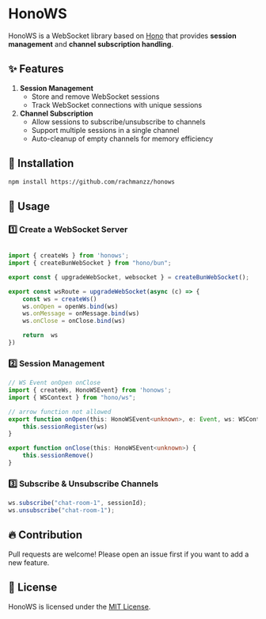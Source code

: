 # HonoWS

HonoWS is a WebSocket library based on [Hono](https://hono.dev) that provides **session management** and **channel subscription handling**.

## ✨ Features
1. **Session Management**  
   - Store and remove WebSocket sessions
   - Track WebSocket connections with unique sessions
2. **Channel Subscription**  
   - Allow sessions to subscribe/unsubscribe to channels
   - Support multiple sessions in a single channel
   - Auto-cleanup of empty channels for memory efficiency

## 🚀 Installation
```sh
npm install https://github.com/rachmanzz/honows
```

## 📌 Usage

### 1️⃣ **Create a WebSocket Server**
```ts

import { createWs } from 'honows';
import { createBunWebSocket } from "hono/bun";

export const { upgradeWebSocket, websocket } = createBunWebSocket();

export const wsRoute = upgradeWebSocket(async (c) => {
    const ws = createWs()
    ws.onOpen = openWs.bind(ws)
    ws.onMessage = onMessage.bind(ws)
    ws.onClose = onClose.bind(ws)

    return  ws
})
```
### 2️⃣ **Session Management**
```ts
// WS Event onOpen onClose
import { createWs, HonoWSEvent} from 'honows';
import { WSContext } from "hono/ws";

// arrow function not allowed
export function onOpen(this: HonoWSEvent<unknown>, e: Event, ws: WSContext<unknown>) {
    this.sessionRegister(ws)
}

export function onClose(this: HonoWSEvent<unknown>) {
    this.sessionRemove()
}

```

### 3️⃣ **Subscribe & Unsubscribe Channels**
```ts
ws.subscribe("chat-room-1", sessionId);
ws.unsubscribe("chat-room-1");
```

## 🔥 Contribution
Pull requests are welcome! Please open an issue first if you want to add a new feature.

## 📄 License
HonoWS is licensed under the [MIT License](LICENSE).

